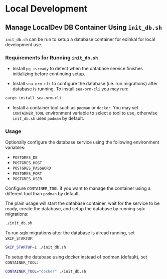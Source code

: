 # Local Development

## Manage LocalDev DB Container Using `init_db.sh`

`init_db.sh` can be run to setup a database container for edihkal for local development use.

### Requirements for Running `init_db.sh`

* Install `pg_isready` to detect when the database service finishes initializing before continuing setup.

* Install `sea-orm-cli` to configure the database (i.e. run migrations) after database is running. To install `sea-orm-cli` you may run:
```sh
cargo install sea-orm-cli
```
* Install a container tool such as `podman` or `docker`. You may set `CONTAINER_TOOL` environment variable to select a tool to use, otherwise `init_db.sh` uses `podman` by default.

### Usage

Optionally configure the database service using the following environment variables:

* `POSTGRES_DB`
* `POSTGRES_HOST`
* `POSTGRES_PASSWORD`
* `POSTGRES_PORT`
* `POSTGRES_USER`

Configure `CONTAINER_TOOL` if you want to manage the container using a different tool than `podman` by default.

The plain usage will start the database container, wait for the service to be ready, create the database, and setup the database by running sqlx migrations:

```sh
./init_db.sh 
```

To run sqlx migrations after the database is alread running, set `SKIP_STARTUP`:

``` sh
SKIP_STARTUP=1 ./init_db.sh
```

To setup the database using docker instead of podman (default), set `CONTAINER_TOOL`:

```sh
CONTAINER_TOOL="docker" ./init_db.sh
```
